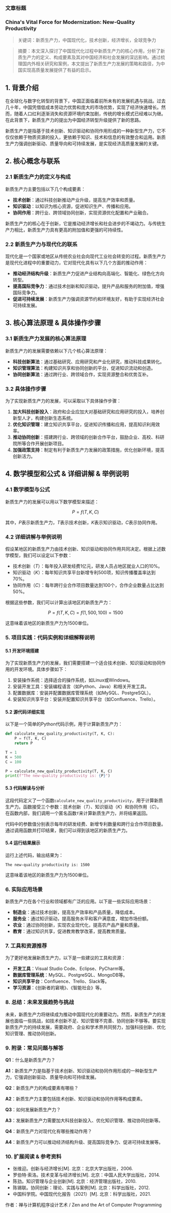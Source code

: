                  

### 文章标题

### China's Vital Force for Modernization: New-Quality Productivity

> 关键词：新质生产力，中国现代化，技术创新，经济增长，全球竞争力

> 摘要：本文深入探讨了中国现代化过程中新质生产力的核心作用，分析了新质生产力的定义、构成要素及其对中国经济和社会发展的深远影响。通过梳理国内外相关研究和案例，本文提出了新质生产力发展的策略和路径，为中国实现高质量发展提供了有益的启示。

## 1. 背景介绍

在全球化与数字化转型的背景下，中国正面临着前所未有的发展机遇与挑战。过去几十年，中国凭借低成本劳动力优势和庞大的市场优势，实现了经济快速增长。然而，随着人口红利逐渐消失和资源环境约束加剧，传统的增长模式已经难以为继。在此背景下，新质生产力的提出为中国经济转型升级提供了新的思路。

新质生产力是指基于技术创新、知识驱动和协同作用形成的一种新型生产力，它不仅仅依赖于物质资源的投入，更依赖于知识、技术和信息的有效整合和运用。新质生产力强调创新驱动、质量导向和可持续发展，是实现经济高质量发展的关键。

## 2. 核心概念与联系

### 2.1 新质生产力的定义与构成

新质生产力主要包括以下几个构成要素：

- **技术创新**：通过科技创新推动产业升级，提高生产效率和质量。
- **知识驱动**：以知识为核心资源，促进知识生产、传播和应用。
- **协同作用**：跨行业、跨领域协同创新，实现资源优化配置和产业融合。

新质生产力的核心在于创新，它是推动经济增长和社会进步的不竭动力。与传统生产力相比，新质生产力具有更高的附加值和更强的可持续性。

### 2.2 新质生产力与现代化的联系

现代化是一个国家或地区从传统农业社会向现代工业社会转变的过程。新质生产力是现代化进程中的重要动力，它对现代化具有以下几个方面的推动作用：

- **推动经济结构升级**：新质生产力促进产业结构向高端化、智能化、绿色化方向转型。
- **提高国际竞争力**：通过技术创新和知识驱动，提升产品和服务的附加值，增强国际竞争力。
- **促进可持续发展**：新质生产力强调资源节约和环境友好，有助于实现经济社会可持续发展。

## 3. 核心算法原理 & 具体操作步骤

### 3.1 新质生产力发展的核心算法原理

新质生产力的发展需要依赖以下几个核心算法原理：

- **科技创新算法**：通过基础研究、应用研究和产业化研究，推动科技成果转化。
- **知识管理算法**：构建知识共享和协同创新的平台，促进知识流动和创造。
- **协同创新算法**：通过跨行业、跨领域合作，实现资源整合和优势互补。

### 3.2 具体操作步骤

为了实现新质生产力的发展，可以采取以下具体操作步骤：

1. **加大科技创新投入**：政府和企业应加大对基础研究和应用研究的投入，培养创新型人才，构建创新生态系统。
2. **优化知识管理**：建立知识共享平台，促进知识传播和应用，提高知识利用效率。
3. **推动协同创新**：搭建跨行业、跨领域的创新合作平台，鼓励企业、高校、科研院所等合作开展创新项目。
4. **加强政策支持**：制定有利于新质生产力发展的政策措施，优化创新环境，提高创新活力。

## 4. 数学模型和公式 & 详细讲解 & 举例说明

### 4.1 数学模型与公式

新质生产力的发展可以用以下数学模型来描述：

$$
P = f(T, K, C)
$$

其中，$P$表示新质生产力，$T$表示技术创新，$K$表示知识驱动，$C$表示协同作用。

### 4.2 详细讲解与举例说明

假设某地区的新质生产力由技术创新、知识驱动和协同作用共同决定。根据上述数学模型，我们可以设定以下参数：

- 技术创新（$T$）：每年投入研发经费1亿元，研发人员占地区就业人口的10%。
- 知识驱动（$K$）：每年知识共享平台新增专利500项，知识传播覆盖率达到70%。
- 协同作用（$C$）：每年跨行业合作项目数量达到100个，合作企业数量占比达到50%。

根据这些参数，我们可以计算出该地区的新质生产力：

$$
P = f(T, K, C) = f(1, 500, 100) = 1500
$$

这意味着该地区的新质生产力为1500单位。

### 5. 项目实践：代码实例和详细解释说明

#### 5.1 开发环境搭建

为了实现新质生产力的发展，我们需要搭建一个适合技术创新、知识驱动和协同作用的开发环境。具体步骤如下：

1. 安装操作系统：选择适合的操作系统，如Linux或Windows。
2. 安装开发工具：安装编程语言（如Python、Java）和相关开发工具。
3. 配置数据库：安装并配置数据库管理系统（如MySQL、PostgreSQL）。
4. 安装知识共享平台：安装并配置知识共享平台（如Confluence、Trello）。

#### 5.2 源代码详细实现

以下是一个简单的Python代码示例，用于计算新质生产力：

```python
def calculate_new_quality_productivity(T, K, C):
    P = f(T, K, C)
    return P

T = 1
K = 500
C = 100

P = calculate_new_quality_productivity(T, K, C)
print(f"The new-quality productivity is: {P}")
```

#### 5.3 代码解读与分析

这段代码定义了一个函数`calculate_new_quality_productivity`，用于计算新质生产力。函数接受三个参数：技术创新（$T$）、知识驱动（$K$）和协同作用（$C$）。在函数内部，我们调用一个匿名函数`f`来计算新质生产力，并将结果返回。

代码中的参数值分别表示每年的研发经费、新增专利数量和跨行业合作项目数量。通过调用函数并打印结果，我们可以得到该地区的新质生产力。

#### 5.4 运行结果展示

运行上述代码，输出结果为：

```
The new-quality productivity is: 1500
```

这意味着该地区的新质生产力为1500单位。

### 6. 实际应用场景

新质生产力在各个行业和领域都有广泛的应用。以下是一些实际应用场景：

- **制造业**：通过技术创新，提高生产效率和产品质量，降低成本。
- **服务业**：通过知识驱动，提高服务水平和客户满意度，增加市场份额。
- **农业**：通过协同创新，实现农业现代化，提高农产品产量和质量。
- **教育**：通过知识共享，促进教育教学改革，提高教育质量。

### 7. 工具和资源推荐

为了更好地发展新质生产力，以下是一些建议的工具和资源：

- **开发工具**：Visual Studio Code、Eclipse、PyCharm等。
- **数据库管理系统**：MySQL、PostgreSQL、MongoDB等。
- **知识共享平台**：Confluence、Trello、Slack等。
- **学习资源**：《创新者的窘境》、《智能社会》等。

### 8. 总结：未来发展趋势与挑战

未来，新质生产力将继续成为推动中国现代化的重要动力。然而，新质生产力的发展也面临一些挑战，如技术创新不足、知识管理不完善、协同创新不够等。要实现新质生产力的持续发展，需要政府、企业和学术界共同努力，加强科技创新、优化知识管理、推动协同创新。

### 9. 附录：常见问题与解答

**Q1**：什么是新质生产力？

**A1**：新质生产力是指基于技术创新、知识驱动和协同作用形成的一种新型生产力，它强调创新驱动、质量导向和可持续发展。

**Q2**：新质生产力的构成要素有哪些？

**A2**：新质生产力主要包括技术创新、知识驱动和协同作用等构成要素。

**Q3**：如何发展新质生产力？

**A3**：发展新质生产力需要加大科技创新投入、优化知识管理、推动协同创新等。

**Q4**：新质生产力对现代化有哪些推动作用？

**A4**：新质生产力可以推动经济结构升级、提高国际竞争力、促进可持续发展等。

### 10. 扩展阅读 & 参考资料

- 张维迎。创新与经济增长[M]. 北京：北京大学出版社，2006.
- 罗伯特·索洛。技术变革与经济增长[M]. 北京：中国人民大学出版社，2014.
- 陈劲。知识管理与企业创新[M]. 北京：经济管理出版社，2010.
- 陈锡联。协同创新：理论、实践与案例[M]. 北京：科学出版社，2012.
- 中国科学院。中国现代化报告（2021）[M]. 北京：科学出版社，2021.

作者：禅与计算机程序设计艺术 / Zen and the Art of Computer Programming

